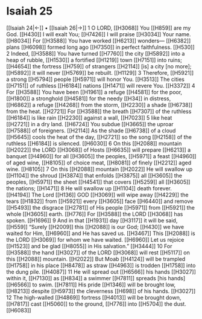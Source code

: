 # Isaiah 25
[[Isaiah 24|←]] • [[Isaiah 26|→]]
1 O LORD, [[H3068]] You [[H859]] are my God. [[H430]] I will exalt You; [[H7426]] I will praise [[H3034]] Your name. [[H8034]] For [[H3588]] You have worked [[H6213]] wonders— [[H6382]] plans [[H6098]] formed long ago [[H7350]] in perfect faithfulness. [[H530]] 
2 Indeed, [[H3588]] You have turned [[H7760]] the city [[H5892]] into a heap of rubble, [[H1530]] a fortified [[H1219]] town [[H7151]] into ruins; [[H4654]] the fortress [[H759]] of strangers [[H2114]] [is] a city [no more]; [[H5892]] it will never [[H5769]] be rebuilt. [[H1129]] 
3 Therefore, [[H5921]] a strong [[H5794]] people [[H5971]] will honor You. [[H3513]] The cities [[H7151]] of ruthless [[H6184]] nations [[H1471]] will revere You. [[H3372]] 
4 For [[H3588]] You have been [[H1961]] a refuge [[H4581]] for the poor, [[H1800]] a stronghold [[H4581]] for the needy [[H34]] in distress, [[H6862]] a refuge [[H4268]] from the storm, [[H2230]] a shade [[H6738]] from the heat. [[H2721]] For [[H3588]] the breath [[H7307]] of the ruthless [[H6184]] is like rain [[H2230]] against a wall, [[H7023]] 
5 like heat [[H2721]] in a dry land. [[H6724]] You subdue [[H3665]] the uproar [[H7588]] of foreigners. [[H2114]] As the shade [[H6738]] of a cloud [[H5645]] cools the heat of the day, [[H2721]] so the song [[H2158]] of the ruthless [[H6184]] is silenced. [[H6030]] 
6 On this [[H2088]] mountain [[H2022]] the LORD [[H3068]] of Hosts [[H6635]] will prepare [[H6213]] a banquet [[H4960]] for all [[H3605]] the peoples, [[H5971]] a feast [[H4960]] of aged wine, [[H8105]] of choice meat, [[H8081]] of finely [[H2212]] aged wine. [[H8105]] 
7 On this [[H2088]] mountain [[H2022]] He will swallow up [[H1104]] the shroud [[H3874]] that enfolds [[H3875]] all [[H3605]] the peoples, [[H5971]] the sheet [[H4541]] that covers [[H5259]] all [[H3605]] the nations; [[H1471]] 
8 He will swallow up [[H1104]] death forever. [[H4194]] The Lord [[H136]] GOD [[H3069]] will wipe away [[H4229]] the tears [[H1832]] from [[H5921]] every [[H3605]] face [[H6440]] and remove [[H5493]] the disgrace [[H2781]] of His people [[H5971]] from [[H5921]] the whole [[H3605]] earth. [[H776]] For [[H3588]] the LORD [[H3068]] has spoken. [[H1696]] 
9 And in that [[H1931]] day [[H3117]] it will be said, [[H559]] “Surely [[H2009]] this [[H2088]] is our God; [[H430]] we have waited for Him, [[H6960]] and He has saved us. [[H3467]] This [[H2088]] is the LORD [[H3069]] for whom we have waited. [[H6960]] Let us rejoice [[H1523]] and be glad [[H8055]] in His salvation.” [[H3444]] 
10 For [[H3588]] the hand [[H3027]] of the LORD [[H3068]] will rest [[H5117]] on this [[H2088]] mountain. [[H2022]] But Moab [[H4124]] will be trampled [[H1758]] in his place [[H8478]] as straw [[H4963]] is trodden [[H1758]] into the dung pile. [[H4087]] 
11 He will spread out [[H6566]] his hands [[H3027]] within it, [[H7130]] as [[H834]] a swimmer [[H7811]] spreads [his hands] [[H6566]] to swim. [[H7811]] His pride [[H1346]] will be brought low, [[H8213]] despite [[H5973]] the cleverness [[H698]] of his hands. [[H3027]] 
12 The high-walled [[H4869]] fortress [[H4013]] will be brought down, [[H7817]] cast [[H5060]] to the ground, [[H776]] into [[H5704]] the dust. [[H6083]] 
